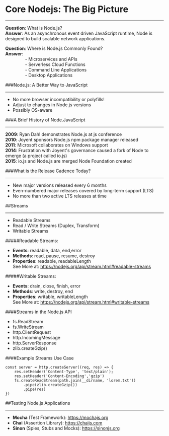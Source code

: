 # Core Nodejs: The Big Picture 
___________
**Question**: What is Node.js?\
**Answer**: As an asynchronous event driven JavaScript runtime, 
Node is designed to build scalable network applications.

**Question**: Where is Node.js Commonly Found?\
**Answer**:  
&nbsp;&nbsp;&nbsp;&nbsp;&nbsp;&nbsp;&nbsp;&nbsp;&nbsp;&nbsp;&nbsp;&nbsp;&nbsp;&nbsp;&nbsp; - Microservices and APIs\
&nbsp;&nbsp;&nbsp;&nbsp;&nbsp;&nbsp;&nbsp;&nbsp;&nbsp;&nbsp;&nbsp;&nbsp;&nbsp;&nbsp;&nbsp; - Serverless Cloud Functions\
&nbsp;&nbsp;&nbsp;&nbsp;&nbsp;&nbsp;&nbsp;&nbsp;&nbsp;&nbsp;&nbsp;&nbsp;&nbsp;&nbsp;&nbsp; - Command Line Applications\
&nbsp;&nbsp;&nbsp;&nbsp;&nbsp;&nbsp;&nbsp;&nbsp;&nbsp;&nbsp;&nbsp;&nbsp;&nbsp;&nbsp;&nbsp; - Desktop Applications

###Node.js: A Better Way to JavaScript
__________
* No more browser incompatibility or polyfills!
* Adjust to changes in Node.js versions 
* Possibly OS-aware

###A Brief History of Node.JavaScript
__________
**2009**: Ryan Dahl demonstrates Node.js at js conference\
**2010**: Joyent sponsors Node.js npm package manager released\
**2011**: Microsoft collaborates on Windows support\
**2014**: Frustration with Joyent's governance caused a fork of Node to emerge (a project called io.js)\
**2015**: io.js and Node.js are merged Node Foundation created

###What is the Release Cadence Today?
__________
* New major versions released every 6 months
* Even-numbered major releases covered by long-term support (LTS)
* No more than two active LTS releases at time

##Streams
__________
* Readable Streams  
* Read / Write Streams (Duplex, Transform)
* Writable Streams

#####Readable Streams:
* **Events**: readable, data, end,error
* **Methods**: read, pause, resume, destroy
* **Properties**: readable, readableLength\
See More at: https://nodejs.org/api/stream.html#readable-streams

#####Writable Streams:
* **Events**: drain, close, finish, error
* **Methods**: write, destroy, end
* **Properties**: writable, writableLength\
See More at: https://nodejs.org/api/stream.html#writable-streams

####Streams in the Node.js API
* fs.ReadStream
* fs.WriteStream
* http.ClientRequest
* http.IncomingMessage
* http.ServerResponse
* zlib.createGzip()

####Example Streams Use Case
```nodejs2html
const server = http.createServer((req, res) => {
    res.setHeader('Content-Type', 'text/plain');
    res.setHeader('Content-Encoding','gzip')
    fs.createReadStream(path.join(__dirname, 'lorem.txt'))
        .pipe(zlib.createGzip())
        .pipe(res)
})
```

##Testing Node.js Applications
__________
* **Mocha** (Test Framework): https://mochajs.org
* **Chai** (Assertion Library): https://chaijs.com
* **Sinon** (Spies, Stubs and Mocks): https://sinonjs.org







